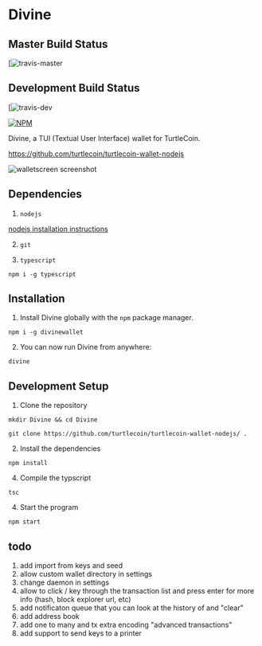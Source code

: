 # Divine

## Master Build Status
[![travis-master](https://api.travis-ci.org/turtlecoin/turtlecoin-wallet-nodejs.svg?branch=master)

## Development Build Status

[![travis-dev](https://api.travis-ci.org/turtlecoin/turtlecoin-wallet-nodejs.svg?branch=development)

[![NPM](https://nodei.co/npm/divinewallet.png?compact=true)](https://npmjs.org/package/divinewallet)

Divine, a TUI (Textual User Interface) wallet for TurtleCoin.

https://github.com/turtlecoin/turtlecoin-wallet-nodejs

![walletscreen screenshot](https://raw.githubusercontent.com/turtlecoin/turtlecoin-wallet-nodejs/development/screenshots/walletscreen.png)

## Dependencies

1. `nodejs`

[nodejs installation instructions](https://nodejs.org/en/download/package-manager/)

2. `git`

3. `typescript` 

`npm i -g typescript`

## Installation

1. Install Divine globally with the `npm` package manager.

`npm i -g divinewallet`

2. You can now run Divine from anywhere:

`divine`

## Development Setup

1. Clone the repository

`mkdir Divine && cd Divine`

`git clone https://github.com/turtlecoin/turtlecoin-wallet-nodejs/ .`

2. Install the dependencies

`npm install`

4. Compile the typscript

`tsc`

4. Start the program

`npm start`

## todo

1. add import from keys and seed
2. allow custom wallet directory in settings
3. change daemon in settings
4. allow to click / key through the transaction list and press enter for more info (hash, block explorer url, etc)
5. add notificaton queue that you can look at the history of and "clear"
6. add address book
7. add one to many and tx extra encoding "advanced transactions"
8. add support to send keys to a printer

